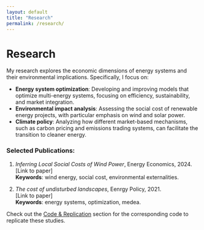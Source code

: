 ```yaml
---
layout: default
title: "Research"
permalink: /research/
---
```


# Research

My research explores the economic dimensions of energy systems and their environmental implications. Specifically, I focus on:

- **Energy system optimization**: Developing and improving models that optimize multi-energy systems, focusing on efficiency, sustainability, and market integration.
- **Environmental impact analysis**: Assessing the social cost of renewable energy projects, with particular emphasis on wind and solar power.
- **Climate policy**: Analyzing how different market-based mechanisms, such as carbon pricing and emissions trading systems, can facilitate the transition to cleaner energy.

### Selected Publications:

1. *Inferring Local Social Costs of Wind Power*, Energy Economics, 2024.  
   [Link to paper]  
   **Keywords**: wind energy, social cost, environmental externalities.

2. *The cost of undisturbed landscapes*, Eenrgy Policy, 2021.  
   [Link to paper]  
   **Keywords**: energy systems, optimization, medea.
   
Check out the [Code & Replication](./code_replication/) section for the corresponding code to replicate these studies.

